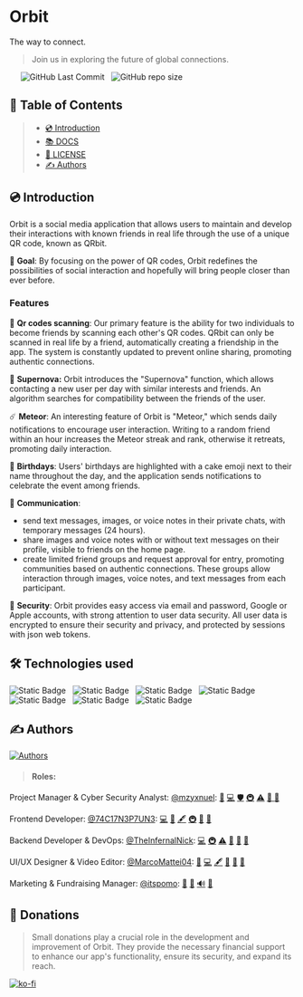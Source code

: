 # Orbit

The way to connect.
> Join us in exploring the future of global connections.

&nbsp;&nbsp;&nbsp;&nbsp;&nbsp;![GitHub Last Commit](https://img.shields.io/github/last-commit/eptastellar/Orbit)&nbsp;&nbsp;
![GitHub repo size](https://img.shields.io/github/repo-size/eptastellar/orbit)

## 📝 Table of Contents

> - [💿 Introduction](#-introduction)
> - [📚️ DOCS](https://github.com/eptastellar/orbit/wiki)
> - [📜️️️️️️️️️ LICENSE](/LICENSE)
> - [✍ Authors](#-authors)

## 💿 Introduction

Orbit is a social media application that allows users to maintain and develop their interactions with known friends in real life through the use of a unique QR code, known as QRbit.

🎯 **Goal**: By focusing on the power of QR codes, Orbit redefines the possibilities of social interaction and hopefully will bring people closer than ever before.

### Features

🔎 **Qr codes scanning**: Our primary feature is the ability for two individuals to become friends by scanning each other's QR codes. QRbit can only be scanned in real life by a friend, automatically creating a friendship in the app. The system is constantly updated to prevent online sharing, promoting authentic connections.

🌌 **Supernova:** Orbit introduces the "Supernova" function, which allows contacting a new user per day with similar interests and friends. An algorithm searches for compatibility between the friends of the user.

☄️ **Meteor**: An interesting feature of Orbit is "Meteor," which sends daily notifications to encourage user interaction. Writing to a random friend within an hour increases the Meteor streak and rank, otherwise it retreats, promoting daily interaction.

🍰 **Birthdays**: Users' birthdays are highlighted with a cake emoji next to their name throughout the day, and the application sends notifications to celebrate the event among friends.

🔗 **Communication**:
- send text messages, images, or voice notes in their private chats, with temporary messages (24 hours).
- share images and voice notes with or without text messages on their profile, visible to friends on the home page.
- create limited friend groups and request approval for entry, promoting communities based on authentic connections. These groups allow interaction through images, voice notes, and text messages from each participant.

🔐 **Security**: Orbit provides easy access via email and password, Google or Apple accounts, with strong attention to user data security. All user data is encrypted to ensure their security and privacy, and protected by sessions with json web tokens.

## 🛠️ Technologies used

![Static Badge](https://img.shields.io/badge/TypeScript-%23007acc?style=for-the-badge&logo=typescript&labelColor=black)&nbsp;&nbsp;
![Static Badge](https://img.shields.io/badge/Tauri-%23007acc?style=for-the-badge&logo=tauri&labelColor=black)&nbsp;&nbsp;
![Static Badge](https://img.shields.io/badge/Nextjs-%23007acc?style=for-the-badge&logo=next.js&labelColor=black)&nbsp;&nbsp;
![Static Badge](https://img.shields.io/badge/React-007acc?style=for-the-badge&logo=react&labelColor=black)&nbsp;&nbsp;
![Static Badge](https://img.shields.io/badge/Express-%23007acc?style=for-the-badge&logo=express&labelColor=black)&nbsp;&nbsp;
![Static Badge](https://img.shields.io/badge/Firebase-%23007acc?style=for-the-badge&logo=firebase&labelColor=black)&nbsp;&nbsp;
![Static Badge](https://img.shields.io/badge/Neo4j-%23007acc?style=for-the-badge&logo=neo4j&labelColor=black)&nbsp;&nbsp;

## ✍ Authors
<a href="https://github.com/eptastellar/orbit/graphs/contributors">![Authors](https://opencollective.com/eptastellar-orbit/contributors.svg?width=400&button=false)</a>

> #### Roles:
Project Manager & Cyber Security Analyst: [@mzyxnuel](https://github.com/mzyxnuel):
<a title="Project Management" href="https://github.com/mzyxnuel">📆</a>
<a title="Code" href="https://github.com/mzyxnuel">💻</a>
<a title="Security" href="https://github.com/mzyxnuel">🛡</a>
<a title="Infrastructure (Hosting, Build-Tools, etc.)" href="https://github.com/mzyxnuel">🚇</a>
<a title="Testing" href="https://github.com/mzyxnuel">⚠️</a>
<a title="Ideas, Planning, & Feedback" href="https://github.com/mzyxnuel">🤔
<a title="Reviewed Pull Requests" href="https://github.com/mzyxnuel">👀</a>

Frontend Developer: [@74C17N3P7UN3](https://github.com/74C17N3P7UN3):
<a title="Code" href="https://github.com/74C17N3P7UN3">💻</a>
<a title="Design" href="https://github.com/74C17N3P7UN3">🎨</a>
<a title="Content" href="https://github.com/74C17N3P7UN3">🖋</a>
<a title="Infrastructure (Hosting, Build-Tools, etc.)" href="https://github.com/74C17N3P7UN3">🚇</a>
<a title="Ideas, Planning, & Feedback" href="https://github.com/74C17N3P7UN3">🤔</a>
<a title="Reviewed Pull Requests" href="https://github.com/74C17N3P7UN3">👀</a>

Backend Developer & DevOps: [@TheInfernalNick](https://github.com/TheInfernalNick):
<a title="Code" href="https://github.com/TheInfernalNick">💻</a>
<a title="Infrastructure (Hosting, Build-Tools, etc.)" href="https://github.com/TheInfernalNick">🚇</a>
<a title="Testing" href="https://github.com/TheInfernalNick">⚠️</a>
<a title="Beta Testing" href="https://github.com/TheInfernalNick">📓</a>
<a title="Ideas, Planning, & Feedback" href="https://github.com/TheInfernalNick">🤔</a>
<a title="Reviewed Pull Requests" href="https://github.com/TheInfernalNick">👀</a>

UI/UX Designer & Video Editor: [@MarcoMattei04](https://github.com/MarcoMattei04):
<a title="Design" href="https://github.com/MarcoMattei04">🎨</a>
<a title="Code" href="https://github.com/MarcoMattei04">💻</a>
<a title="Content" href="https://github.com/MarcoMattei04">🖋</a>
<a title="Documentation" href="https://github.com/MarcoMattei04">📖</a>
<a title="Beta Testing" href="https://github.com/MarcoMattei04">📓</a>
<a title="Promotion" href="https://github.com/MarcoMattei04">📣</a>

Marketing & Fundraising Manager: [@itspomo](https://github.com/itspomo):
<a title="Promotion" href="https://github.com/itspomo">📣</a>
<a title="Documentation" href="https://github.com/itspomo">📖</a>
<a title="Audio" href="https://github.com/itspomo">🔊</a>
<a title="Beta Testing" href="https://github.com/itspomo">📓</a>

## 💸 Donations

> Small donations play a crucial role in the development and improvement of Orbit. They provide the necessary financial support to enhance our app's functionality, ensure its security, and expand its reach.

[![ko-fi](https://ko-fi.com/img/githubbutton_sm.svg)](https://ko-fi.com/E1E6SYFXS)
